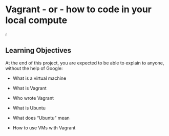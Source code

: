 # Vagrant - or - how to code in your local compute
r
## Learning Objectives


At the end of this project, you are expected to be able to explain to anyone, without the help of Google:

* What is a virtual machine

* What is Vagrant
 
* Who wrote Vagrant

* What is Ubuntu

* What does “Ubuntu” mean

* How to use VMs with Vagrant

